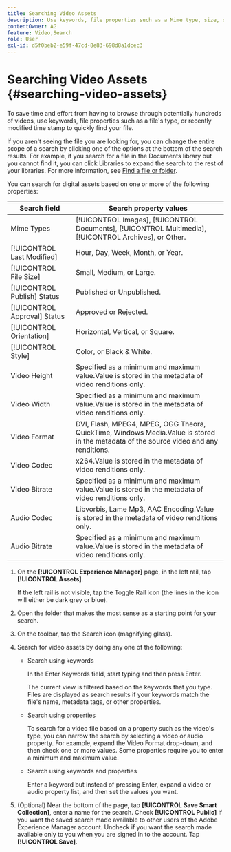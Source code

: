 ```yaml
---
title: Searching Video Assets
description: Use keywords, file properties such as a Mime type, size, or recently modified time stamp to quickly find your file in AEM Assets.
contentOwner: AG
feature: Video,Search
role: User
exl-id: d5f0beb2-e59f-47cd-8e83-698d8a1dcec3
---
```

# Searching Video Assets {#searching-video-assets}

To save time and effort from having to browse through potentially hundreds of videos, use keywords, file properties such as a file's type, or recently modified time stamp to quickly find your file.

If you aren't seeing the file you are looking for, you can change the entire scope of a search by clicking one of the options at the bottom of the search results. For example, if you search for a file in the Documents library but you cannot find it, you can click Libraries to expand the search to the rest of your libraries. For more information, see [Find a file or folder](https://windows.microsoft.com/en-us/windows7/find-a-file-or-folder).

You can search for digital assets based on one or more of the following properties:

| Search field | Search property values |
|---|---|
| Mime Types | [!UICONTROL Images], [!UICONTROL Documents], [!UICONTROL Multimedia], [!UICONTROL Archives], or Other. |
| [!UICONTROL Last Modified] | Hour, Day, Week, Month, or Year. |
| [!UICONTROL File Size] | Small, Medium, or Large. |
| [!UICONTROL Publish] Status | Published or Unpublished. |
| [!UICONTROL Approval] Status | Approved or Rejected. |
| [!UICONTROL Orientation] | Horizontal, Vertical, or Square. |
| [!UICONTROL Style] | Color, or Black & White. |
| Video Height | Specified as a minimum and maximum value.Value is stored in the metadata of video renditions only. |
| Video Width | Specified as a minimum and maximum value.Value is stored in the metadata of video renditions only. |
| Video Format | DVI, Flash, MPEG4, MPEG, OGG Theora, QuickTime, Windows Media.Value is stored in the metadata of the source video and any renditions. |
| Video Codec | x264.Value is stored in the metadata of video renditions only. |
| Video Bitrate | Specified as a minimum and maximum value.Value is stored in the metadata of video renditions only. |
| Audio Codec | Libvorbis, Lame Mp3, AAC Encoding.Value is stored in the metadata of video renditions only. |
| Audio Bitrate | Specified as a minimum and maximum value.Value is stored in the metadata of video renditions only. |

1. On the **[!UICONTROL Experience Manager]** page, in the left rail, tap **[!UICONTROL Assets]**.

   If the left rail is not visible, tap the Toggle Rail icon (the lines in the icon will either be dark grey or blue).

1. Open the folder that makes the most sense as a starting point for your search.
1. On the toolbar, tap the Search icon (magnifying glass).
1. Search for video assets by doing any one of the following:

    * Search using keywords  

      In the Enter Keywords field, start typing and then press Enter.  

      The current view is filtered based on the keywords that you type. Files are displayed as search results if your keywords match the file's name, metadata tags, or other properties.
  
    * Search using properties  

      To search for a video file based on a property such as the video's type, you can narrow the search by selecting a video or audio property. For example, expand the Video Format drop-down, and then check one or more values. Some properties require you to enter a minimum and maximum value. 
  
    * Search using keywords and properties  

      Enter a keyword but instead of pressing Enter, expand a video or audio property list, and then set the values you want.

1. (Optional) Near the bottom of the page, tap **[!UICONTROL Save Smart Collection]**, enter a name for the search. Check **[!UICONTROL Public]** if you want the saved search made available to other users of the Adobe Experience Manager account. Uncheck if you want the search made available only to you when you are signed in to the account. Tap **[!UICONTROL Save]**.
